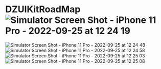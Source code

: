 # DZUIKitRoadMap![Simulator Screen Shot - iPhone 11 Pro - 2022-09-25 at 12 24 19](https://user-images.githubusercontent.com/98748060/192136887-3302cb54-7fe5-403b-ae49-fc44835f9393.png)
![Simulator Screen Shot - iPhone 11 Pro - 2022-09-25 at 12 24 48](https://user-images.githubusercontent.com/98748060/192136890-27482b63-58eb-4b08-8ae5-5c572fcc901c.png)
![Simulator Screen Shot - iPhone 11 Pro - 2022-09-25 at 12 24 58](https://user-images.githubusercontent.com/98748060/192136891-0658d115-0af4-4252-87e2-bf36ff08507b.png)
![Simulator Screen Shot - iPhone 11 Pro - 2022-09-25 at 12 25 03](https://user-images.githubusercontent.com/98748060/192136893-74238316-6612-4229-ac69-4ae9a7409084.png)
![Simulator Screen Shot - iPhone 11 Pro - 2022-09-25 at 12 25 08](https://user-images.githubusercontent.com/98748060/192136895-012b8d5c-a89c-4762-9f8f-3595d6af686a.png)
